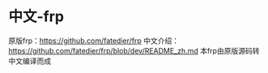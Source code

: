 # 中文-frp
原版frp：https://github.com/fatedier/frp
中文介绍：https://github.com/fatedier/frp/blob/dev/README_zh.md
本frp由原版源码转中文编译而成
